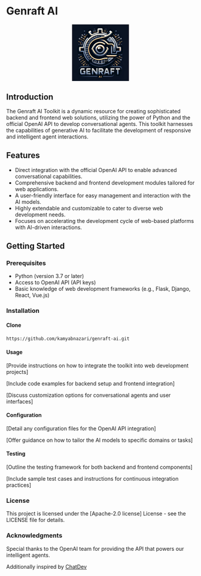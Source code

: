 # Genraft AI

<div style="text-align: center;">
  <img src="misc/genraft_ai_application_icon.png" alt="Genraft AI Framework Logo" style="max-width: 30%; height: auto; display: block; margin: 0 auto;">
</div>

## Introduction

The Genraft AI Toolkit is a dynamic resource for creating sophisticated backend and frontend web solutions, utilizing the power of Python and the official OpenAI API to develop conversational agents. This toolkit harnesses the capabilities of generative AI to facilitate the development of responsive and intelligent agent interactions.

## Features

- Direct integration with the official OpenAI API to enable advanced conversational capabilities.
- Comprehensive backend and frontend development modules tailored for web applications.
- A user-friendly interface for easy management and interaction with the AI models.
- Highly extendable and customizable to cater to diverse web development needs.
- Focuses on accelerating the development cycle of web-based platforms with AI-driven interactions.

## Getting Started

### Prerequisites

- Python (version 3.7 or later)
- Access to OpenAI API (API keys)
- Basic knowledge of web development frameworks (e.g., Flask, Django, React, Vue.js)

### Installation

#### Clone

```bash
https://github.com/kamyabnazari/genraft-ai.git
```

#### Usage
[Provide instructions on how to integrate the toolkit into web development projects]

[Include code examples for backend setup and frontend integration]

[Discuss customization options for conversational agents and user interfaces]

#### Configuration
[Detail any configuration files for the OpenAI API integration]

[Offer guidance on how to tailor the AI models to specific domains or tasks]

#### Testing
[Outline the testing framework for both backend and frontend components]

[Include sample test cases and instructions for continuous integration practices]

### License
This project is licensed under the [Apache-2.0 license] License - see the LICENSE file for details.

### Acknowledgments

Special thanks to the OpenAI team for providing the API that powers our intelligent agents.

Additionally inspired by [ChatDev]("https://github.com/OpenBMB/ChatDev")